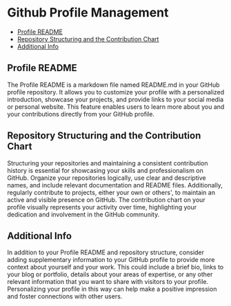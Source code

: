# Github Profile Management

- [Profile README](#profile-readme)
- [Repository Structuring and the Contribution Chart](#repository-structuring-and-the-contribution-chart)
- [Additional Info](#additional-info)

## Profile README

The Profile README is a markdown file named README.md in your GitHub profile repository. It allows you to customize your profile with a personalized introduction, showcase your projects, and provide links to your social media or personal website. This feature enables users to learn more about you and your contributions directly from your GitHub profile.

## Repository Structuring and the Contribution Chart

Structuring your repositories and maintaining a consistent contribution history is essential for showcasing your skills and professionalism on GitHub. Organize your repositories logically, use clear and descriptive names, and include relevant documentation and README files. Additionally, regularly contribute to projects, either your own or others', to maintain an active and visible presence on GitHub. The contribution chart on your profile visually represents your activity over time, highlighting your dedication and involvement in the GitHub community.

## Additional Info

In addition to your Profile README and repository structure, consider adding supplementary information to your GitHub profile to provide more context about yourself and your work. This could include a brief bio, links to your blog or portfolio, details about your areas of expertise, or any other relevant information that you want to share with visitors to your profile. Personalizing your profile in this way can help make a positive impression and foster connections with other users.